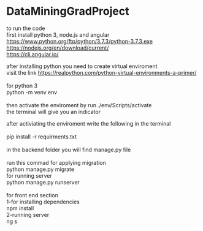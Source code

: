 # DataMiningGradProject

to run the code<br />
first install python 3, node.js and angular<br />
https://www.python.org/ftp/python/3.7.3/python-3.7.3.exe<br />
https://nodejs.org/en/download/current/<br />
https://cli.angular.io/<br />

after installing python you need to create virtual enviroment<br />
visit the link https://realpython.com/python-virtual-environments-a-primer/<br />
<br />
for python 3<br />
python -m venv env<br />
<br />
then activate the enviroment by run ./env/Scripts/activate<br />
the terminal will give you an indicator <br />

after activiating the enviroment write the following in the terminal<br />
<br />
pip install -r requirments.txt<br />
<br />
in the backend folder you will find manage.py file<br />
<br />
run this commad for applying migration <br />
python manage.py migrate<br />
for running server<br />
python manage.py runserver<br />
<br />
for front end section<br />
1-for installing dependencies<br />
npm install<br />
2-running server<br />
ng s
